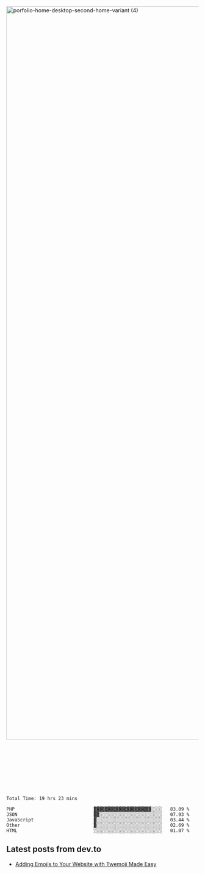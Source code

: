 <img width="1920" alt="porfolio-home-desktop-second-home-variant (4)" src="https://user-images.githubusercontent.com/44812120/231556360-1ee1d327-1a45-4bda-a93d-dd32a34149e4.png">
 
 
 
 
 
 <br><br><br><br><br><br><br>
<!--START_SECTION:waka-->

```text
Total Time: 19 hrs 23 mins

PHP                             ▓▓▓▓▓▓▓▓▓▓▓▓▓▓▓▓▓▓▓▓▓░░░░   83.09 %
JSON                            ▓▓░░░░░░░░░░░░░░░░░░░░░░░   07.93 %
JavaScript                      ▓░░░░░░░░░░░░░░░░░░░░░░░░   03.44 %
Other                           ▓░░░░░░░░░░░░░░░░░░░░░░░░   02.69 %
HTML                            ░░░░░░░░░░░░░░░░░░░░░░░░░   01.07 %
```

<!--END_SECTION:waka-->

## Latest posts from dev.to
<!-- MEDIUM-STORY-LIST:START -->
- [Adding Emojis to Your Website with Twemoji Made Easy](https://dev.to/danielsebesta/adding-emojis-to-your-website-with-twemoji-made-easy-mc8)
<!-- MEDIUM-STORY-LIST:END -->

